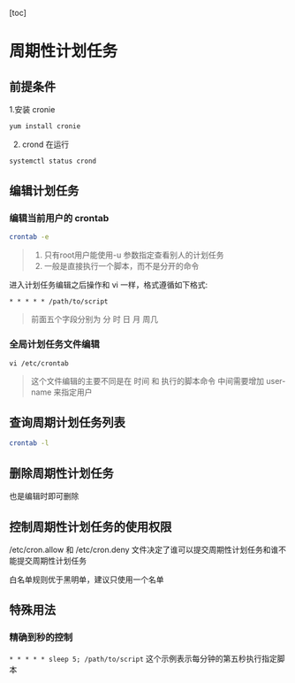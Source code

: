 [toc]


# 周期性计划任务

## 前提条件
1.安装 cronie
```bash
yum install cronie
```
2. crond 在运行
```bash
systemctl status crond
```


## 编辑计划任务

### 编辑当前用户的 crontab
```bash
crontab -e
```
> 1. 只有root用户能使用-u 参数指定查看别人的计划任务
> 2. 一般是直接执行一个脚本，而不是分开的命令

进入计划任务编辑之后操作和 vi 一样，格式遵循如下格式:
```crond
* * * * * /path/to/script
```
> 前面五个字段分别为 分 时 日 月 周几
### 全局计划任务文件编辑
```
vi /etc/crontab
```
> 这个文件编辑的主要不同是在 时间 和 执行的脚本命令 中间需要增加 user-name 来指定用户


## 查询周期计划任务列表

```bash
crontab -l
```

## 删除周期性计划任务
也是编辑时即可删除

## 控制周期性计划任务的使用权限
/etc/cron.allow 和 /etc/cron.deny 文件决定了谁可以提交周期性计划任务和谁不能提交周期性计划任务

白名单规则优于黑明单，建议只使用一个名单

## 特殊用法
### 精确到秒的控制

`* * * * * sleep 5; /path/to/script`
这个示例表示每分钟的第五秒执行指定脚本
